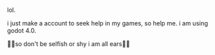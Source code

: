 lol.

i just make a account to seek help in my games, so help me.
i am using godot 4.0.

🍕🍕so don't be selfish or shy i am all ears🍕🍕
